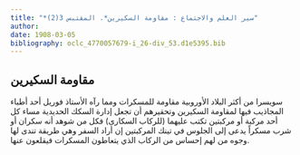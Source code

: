 ```yaml
---
title: "*سير العلم والاجتماع : مقاومة السكيرين*. المقتبس 3(2)"
author: 
date: 1908-03-05
bibliography: oclc_4770057679-i_26-div_53.d1e5395.bib
---
```




##  مقاومة السكيرين 


 سويسرا من أكثر البلاد الأوروبية مقاومة للمسكرات ومما رآه الأستاذ فوريل  أحد  أطباء   المجاذيب فيها لمقاومة السكيرين وتحقيرهم أن تجعل إدارة السكك الحديدية مساء كل  أحد  مركبة أو مركبتين تكتب عليهما (للركاب السكارى) فكل من شوهد أنه سكران أو شرب مسكراً يدعى إلى الجلوس في تينك المركبتين إن أراد السفر وهي طريقة تندى لها وجوه من لهم إحساس من الركاب الذي يتعاطون المسكرات فيقلعون عنها. 
